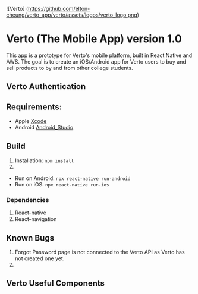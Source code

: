 ![Verto] (https://github.com/elton-cheung/verto_app/verto/assets/logos/verto_logo.png) 
# Verto (The Mobile App) version 1.0 
This app is a prototype for Verto's mobile platform, built in React Native and AWS. The goal is to create an iOS/Android app for Verto users to buy and sell products to by and from other college students. 

## Verto Authentication 

## Requirements: 
* Apple [Xcode](https://developer.apple.com/xcode/)
* Android [Android_Studio](https://developer.android.com/studio/)

## Build 
1. Installation: ``` npm install ```
2. 
* Run on Android: ``` npx react-native run-android ```
* Run on iOS: ```npx react-native run-ios ```

### Dependencies
1. React-native
2. React-navigation

## Known Bugs
1. Forgot Password page is not connected to the Verto API as Verto has not created one yet.
2.

## Verto Useful Components
